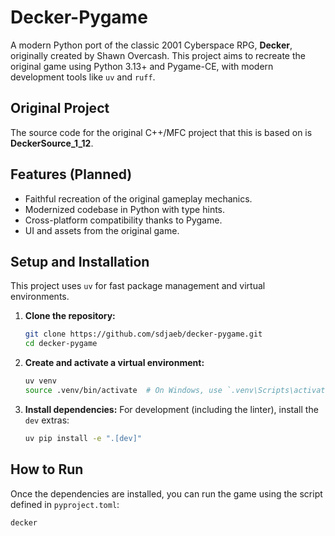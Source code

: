 # Decker-Pygame

A modern Python port of the classic 2001 Cyberspace RPG, **Decker**, originally created by Shawn Overcash. This project aims to recreate the original game using Python 3.13+ and Pygame-CE, with modern development tools like `uv` and `ruff`.

## Original Project

The source code for the original C++/MFC project that this is based on is **DeckerSource_1_12**.

## Features (Planned)

*   Faithful recreation of the original gameplay mechanics.
*   Modernized codebase in Python with type hints.
*   Cross-platform compatibility thanks to Pygame.
*   UI and assets from the original game.

## Setup and Installation

This project uses `uv` for fast package management and virtual environments.

1.  **Clone the repository:**
    ```bash
    git clone https://github.com/sdjaeb/decker-pygame.git
    cd decker-pygame
    ```

2.  **Create and activate a virtual environment:**
    ```bash
    uv venv
    source .venv/bin/activate  # On Windows, use `.venv\Scripts\activate`
    ```

3.  **Install dependencies:** For development (including the linter), install the `dev` extras:
    ```bash
    uv pip install -e ".[dev]"
    ```

## How to Run

Once the dependencies are installed, you can run the game using the script defined in `pyproject.toml`:

```bash
decker
```
